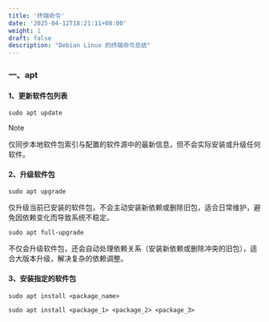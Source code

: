 ```yaml
---
title: '终端命令'
date: '2025-04-12T18:21:11+08:00'
weight: 1
draft: false
description: "Debian Linux 的终端命令总结"
---
```


### 一、apt

#### 1、更新软件包列表

```shell
sudo apt update
```

> [!NOTE]
> 仅同步本地软件包索引与配置的软件源中的最新信息，但不会实际安装或升级任何软件。

#### 2、升级软件包

```shell
sudo apt upgrade
```

仅升级当前已安装的软件包，不会主动安装新依赖或删除旧包，适合日常维护，避免因依赖变化而导致系统不稳定。

```shell
sudo apt full-upgrade
```

不仅会升级软件包，还会自动处理依赖关系（安装新依赖或删除冲突的旧包），适合大版本升级，解决复杂的依赖调整。

#### 3、安装指定的软件包

```shell
sudo apt install <package_name>
```

```shell
sudo apt install <package_1> <package_2> <package_3>
```



